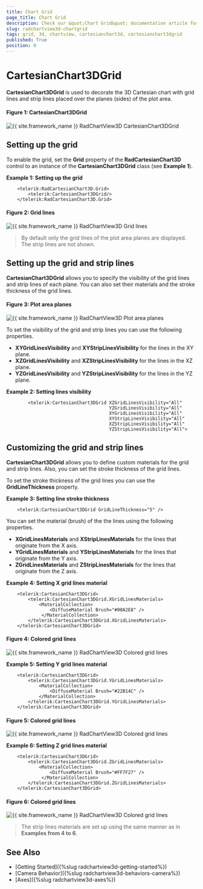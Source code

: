 ```yaml
---
title: Chart Grid
page_title: Chart Grid
description: Check our &quot;Chart Grid&quot; documentation article for the RadChartView3D {{ site.framework_name }} control.
slug: radchartview3d-chartgrid
tags: grid, 3d, chartview, cartesianchart3d, cartesianchart3dgrid
published: True
position: 0
---
```


# CartesianChart3DGrid

__CartesianChart3DGrid__ is used to decorate the 3D Cartesian chart with grid lines and strip lines placed over the planes (sides) of the plot area.

#### __Figure 1: CartesianChart3DGrid__
![{{ site.framework_name }} RadChartView3D CartesianChart3DGrid](images/radchartview-3d-chartgrid-0.png)

## Setting up the grid

To enable the grid, set the __Grid__ property of the __RadCartesianChart3D__ control to an instance of the __CartesianChart3DGrid__ class (see __Example 1__). 

__Example 1: Setting up the grid__  
```XAML
	<telerik:RadCartesianChart3D.Grid>
		<telerik:CartesianChart3DGrid/>
	</telerik:RadCartesianChart3D.Grid>
```

#### __Figure 2: Grid lines__
![{{ site.framework_name }} RadChartView3D Grid lines](images/radchartview-3d-chartgrid-1.png)

> By default only the grid lines of the plot area planes are displayed. The strip lines are not shown. 

## Setting up the grid and strip lines

__CartesianChart3DGrid__ allows you to specify the visibility of the grid lines and strip lines of each plane. You can also set their materials and the stroke thickness of the grid lines.

#### __Figure 3: Plot area planes__
![{{ site.framework_name }} RadChartView3D Plot area planes](images/radchartview-3d-chartgrid-2.png)

To set the visibility of the grid and strip lines you can use the following properties.

* __XYGridLinesVisibility__ and __XYStripLinesVisibility__ for the lines in the XY plane.
* __XZGridLinesVisibility__ and __XZStripLinesVisibility__ for the lines in the XZ plane.
* __YZGridLinesVisibility__ and __YZStripLinesVisibility__ for the lines in the YZ plane.

__Example 2: Setting lines visibility__  
```XAML
		<telerik:CartesianChart3DGrid XZGridLinesVisibility="All" 
									  YZGridLinesVisibility="All"
									  XYGridLinesVisibility="All"
									  XYStripLinesVisibility="All"
									  XZStripLinesVisibility="All"
									  YZStripLinesVisibility="All">
```

## Customizing the grid and strip lines

__CartesianChart3DGrid__ allows you to define custom materials for the grid and strip lines. Also, you can set the stroke thickness of the grid lines.

To set the stroke thickness of the grid lines you can use the __GridLineThickness__ property.

__Example 3: Setting line stroke thickness__  
```XAML
	<telerik:CartesianChart3DGrid GridLineThickness="5" />
```

You can set the material (brush) of the the lines using the following properties.

* __XGridLinesMaterials__ and __XStripLinesMaterials__ for the lines that originate from the X axis.
* __YGridLinesMaterials__ and __YStripLinesMaterials__ for the lines that originate from the Y axis.
* __ZGridLinesMaterials__ and __ZStripLinesMaterials__ for the lines that originate from the Z axis.

__Example 4: Setting X grid lines material__
```XAML
	<telerik:CartesianChart3DGrid>
		<telerik:CartesianChart3DGrid.XGridLinesMaterials>
			<MaterialCollection>
				<DiffuseMaterial Brush="#00A2E8" />
			 </MaterialCollection>
		</telerik:CartesianChart3DGrid.XGridLinesMaterials>			
	</telerik:CartesianChart3DGrid>
```

#### __Figure 4: Colored grid lines__
![{{ site.framework_name }} RadChartView3D Colored grid lines](images/radchartview-3d-chartgrid-3.png)

__Example 5: Setting Y grid lines material__
```XAML
	<telerik:CartesianChart3DGrid>			
		<telerik:CartesianChart3DGrid.YGridLinesMaterials>
			<MaterialCollection>
				<DiffuseMaterial Brush="#22B14C" />
			</MaterialCollection>
		</telerik:CartesianChart3DGrid.YGridLinesMaterials>
	</telerik:CartesianChart3DGrid>
```

#### __Figure 5: Colored grid lines__
![{{ site.framework_name }} RadChartView3D Colored grid lines](images/radchartview-3d-chartgrid-4.png)

__Example 6: Setting Z grid lines material__
```XAML
	<telerik:CartesianChart3DGrid>			
		<telerik:CartesianChart3DGrid.ZGridLinesMaterials>
			<MaterialCollection>
				<DiffuseMaterial Brush="#FF7F27" />
			 </MaterialCollection>
		</telerik:CartesianChart3DGrid.ZGridLinesMaterials>
	</telerik:CartesianChart3DGrid>
```

#### __Figure 6: Colored grid lines__
![{{ site.framework_name }} RadChartView3D Colored grid lines](images/radchartview-3d-chartgrid-5.png)

> The strip lines materials are set up using the same manner as in __Examples from 4 to 6__.

## See Also

* [Getting Started]({%slug radchartview3d-getting-started%})
* [Camera Behavior]({%slug radchartview3d-behaviors-camera%})
* [Axes]({%slug radchartview3d-axes%})